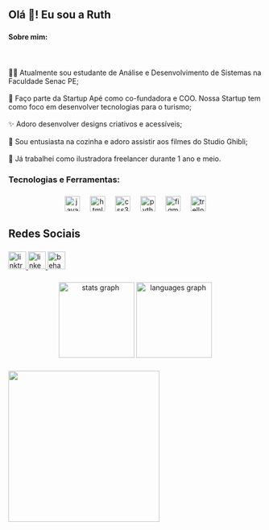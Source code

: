 <h2 align="left">Olá 👋! Eu sou a Ruth</h2>

###

<h4 align="left">Sobre mim:</h4>

###

<br clear="both">

<p align="left">👩‍💻 Atualmente sou estudante de Análise e Desenvolvimento de Sistemas na Faculdade Senac PE;<br><br>🚀 Faço parte da Startup Apé como co-fundadora e COO. Nossa Startup tem como foco em desenvolver tecnologias para o turismo;<br><br>✨ Adoro desenvolver designs criativos e acessíveis;<br><br>🍰 Sou entusiasta na cozinha e adoro assistir aos filmes do Studio Ghibli;<br><br>🎨 Já trabalhei como ilustradora freelancer durante 1 ano e meio.</p>

###

<h3 align="left">Tecnologias e Ferramentas:</h3>

###

<div align="center">
  <img src="https://cdn.jsdelivr.net/gh/devicons/devicon/icons/javascript/javascript-original.svg" height="30" alt="javascript logo"  />
  <img width="12" />
  <img src="https://cdn.jsdelivr.net/gh/devicons/devicon/icons/html5/html5-original.svg" height="30" alt="html5 logo"  />
  <img width="12" />
  <img src="https://cdn.jsdelivr.net/gh/devicons/devicon/icons/css3/css3-original.svg" height="30" alt="css3 logo"  />
  <img width="12" />
  <img src="https://cdn.jsdelivr.net/gh/devicons/devicon/icons/python/python-original.svg" height="30" alt="python logo"  />
  <img width="12" />
  <img src="https://cdn.jsdelivr.net/gh/devicons/devicon/icons/figma/figma-original.svg" height="30" alt="figma logo"  />
  <img width="12" />
  <img src="https://cdn.jsdelivr.net/gh/devicons/devicon/icons/trello/trello-plain.svg" height="30" alt="trello logo"  />
</div>

###

<h2 align="left">Redes Sociais</h2>

###

<div align="left">
  <a href="https://linktr.ee/xavierruth" target="_blank">
    <img src="https://img.shields.io/static/v1?message=Linktree&logo=linktree&label=&color=1de9b6&logoColor=white&labelColor=&style=for-the-badge" height="35" alt="linktree logo"  />
  </a>
  <a href="https://www.linkedin.com/in/ruthxavier/" target="_blank">
    <img src="https://img.shields.io/static/v1?message=LinkedIn&logo=linkedin&label=&color=0077B5&logoColor=white&labelColor=&style=for-the-badge" height="35" alt="linkedin logo"  />
  </a>
  <a href="https://www.behance.net/xavierruth" target="_blank">
    <img src="https://img.shields.io/static/v1?message=Behance&logo=behance&label=&color=1769ff&logoColor=white&labelColor=&style=for-the-badge" height="35" alt="behance logo"  />
  </a>
</div>

###

<div align="center">
  <img src="https://github-readme-stats.vercel.app/api?username=xavierruth&hide_title=false&hide_rank=false&show_icons=true&include_all_commits=true&count_private=true&disable_animations=false&theme=dracula&locale=en&hide_border=false&order=1" height="150" alt="stats graph"  />
  <img src="https://github-readme-stats.vercel.app/api/top-langs?username=xavierruth&locale=en&hide_title=false&layout=compact&card_width=320&langs_count=5&theme=dracula&hide_border=false&order=2" height="150" alt="languages graph"  />
</div>

###

<img align="center" height="300" src="https://i.pinimg.com/originals/91/cc/30/91cc30e404ebd860d47d4ee61bdf61dc.gif"  />

###
